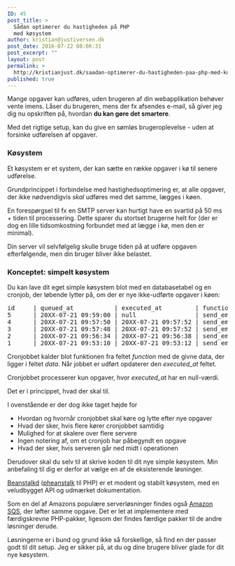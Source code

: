 ```yaml
---
ID: 45
post_title: >
  Sådan optimerer du hastigheden på PHP
  med køsystem
author: kristian@justiversen.dk
post_date: 2016-07-22 08:06:31
post_excerpt: ""
layout: post
permalink: >
  http://kristianjust.dk/saadan-optimerer-du-hastigheden-paa-php-med-koesystem/
published: true
---
```

Mange opgaver kan udføres, uden brugeren af din webapplikation behøver vente imens. Låser du brugeren, mens der fx afsendes e-mail, så giver jeg dig nu opskriften på, hvordan <strong>du kan gøre det smartere</strong>.

Med det rigtige setup, kan du give en sømløs brugeroplevelse - uden at forsinke udførelsen af opgaver.
<h3>Køsystem</h3>
Et køsystem er et system, der kan sætte en række opgaver i kø til senere udførelse.

Grundprincippet i forbindelse med hastighedsoptimering er, at alle opgaver, der ikke nødvendigvis <em>skal</em> udføres med det samme, lægges i køen.

En forespørgsel til fx en SMTP server kan hurtigt have en svartid på 50 ms + tiden til processering. Dette sparer du stortset brugerne helt for (der er dog en lille tidsomkostning forbundet med at lægge i kø, men den er minimal).

Din server vil selvfølgelig skulle bruge tiden på at udføre opgaven efterfølgende, men din bruger bliver ikke belastet.
<h3>Konceptet: simpelt køsystem</h3>
Du kan lave dit eget simple køsystem blot med en databasetabel og en cronjob, der løbende lytter på, om der er nye ikke-udførte opgaver i køen:
<pre>id     | queued_at           | executed_at         | function          | data
5      | 20XX-07-21 09:59:00 | null                | send_email        | {recipient: 'receiver@justiversen.dk', headline: '..', body: '..'}
4      | 20XX-07-21 09:57:50 | 20XX-07-21 09:57:52 | send_email        | {recipient: 'receiver@justiversen.dk', headline: '..', body: '..'}
3      | 20XX-07-21 09:57:48 | 20XX-07-21 09:57:52 | send_email        | {recipient: 'receiver@justiversen.dk', headline: '..', body: '..'}
2      | 20XX-07-21 09:56:34 | 20XX-07-21 09:56:38 | send_email        | {recipient: 'receiver@justiversen.dk', headline: '..', body: '..'}
1      | 20XX-07-21 09:53:10 | 20XX-07-21 09:53:12 | send_email        | {recipient: 'receiver@justiversen.dk', headline: '..', body: '..'}
</pre>
Cronjobbet kalder blot funktionen fra feltet <em>function </em>med de givne data, der ligger i feltet <em>data</em>. Når jobbet er udført opdaterer den <em>executed_at</em> feltet.

Cronjobbet processerer kun opgaver, hvor <em>executed_at</em> har en null-værdi.

Det er i princippet, hvad der skal til.

I ovenstående er der dog ikke taget højde for
<ul>
 	<li>Hvordan og hvornår cronjobbet skal køre og lytte efter nye opgaver</li>
 	<li>Hvad der sker, hvis flere kører cronjobbet samtidig</li>
 	<li>Mulighed for at skalere over flere servere</li>
 	<li>Ingen notering af, om et cronjob har påbegyndt en opgave</li>
 	<li>Hvad der sker, hvis serveren går ned midt i operationen</li>
</ul>
Derudover skal du selv til at skrive koden til dit nye simple køsystem. Min anbefaling til dig er derfor at vælge en af de eksisterende løsninger.

<a href="http://kr.github.io/beanstalkd/">Beanstalkd</a> (<a href="https://github.com/pda/pheanstalk">pheanstalk</a> til PHP) er et modent og stabilt køsystem, med en veludbygget API og udmærket dokumentation.

<span>Som en del af Amazons populære serverløsninger findes også <a href="https://aws.amazon.com/sqs/">Amazon SQS</a>, der løfter samme opgave. Det er let at implementere med færdigskrevne PHP-pakker, ligesom der findes færdige pakker til de andre løsninger derude.</span>

<span>Løsningerne er i bund og grund ikke så forskellige, så find en der passer godt til dit setup. Jeg er sikker på, at du og dine brugere bliver glade for dit nye køsystem.</span>